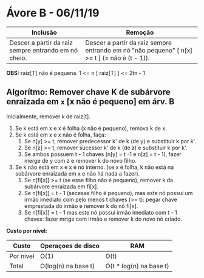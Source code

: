 # Ávore B - 06/11/19

Inclusão | Remoção
--- | ---
Descer a partir da raiz sempre entrando em nó cheio. | Descer a partir da raiz sempre entrando em nó "não pequeno" [ n[x] >= t ] (= não é (t - 1)).

**OBS:** raiz[T] não é pequena.
1 <= n  [ raiz[T] ] <= 2tn - 1

## Algorítmo: Remover chave K de subárvore enraizada em `x` [x não é pequeno] em árv. B

Inicialmente, remover k de raiz[t].

1. Se k está em x e x é folha (x não é pequeno), remova k de x.
2. Se k está em x e x não é folha, faça:
   1. Se n[y] >= t, remover predecessor k' de k (de y) e substituir k por k'.
   2. Se n[z] >= t, remover sucessor k' de k (de z) e substituir k por k'.
   3. Se ambos possuem t - 1 chaves (n[y] = t -1 e n[z] = t - 1), fazer merge de y com z e remover k do novo filho.
3. Se k não está em x e x é nó interno. (se x é folha, k não está na subárvore enraizada em x e não há nada a fazer).
   1. Se n[fi[x]] >= t (se esse filho não é pequeno), remover k da subárvore enraizada em fi[x].
   2. Se n[fi[x]] = t - 1 (secesse filho é pequeno), mas este nó possui um irmão imediato com pelo menos t chaves (>= t): pegar chave emprestada do irmão e remover k do nó fi[x].
   3. Se n[fi[x]] = t - 1 mas este nó possui irmão imediato  com t - 1 chaves: fazer mrtge com irmão e remover k do novo nó criado.

**Custo por nível:**

Custo | Operaçoes de disco | RAM
--- | --- | ---
Por nível | O(1) | O(t)
Total | O(log(n) na base t) | O(t * log(n) na base t)
